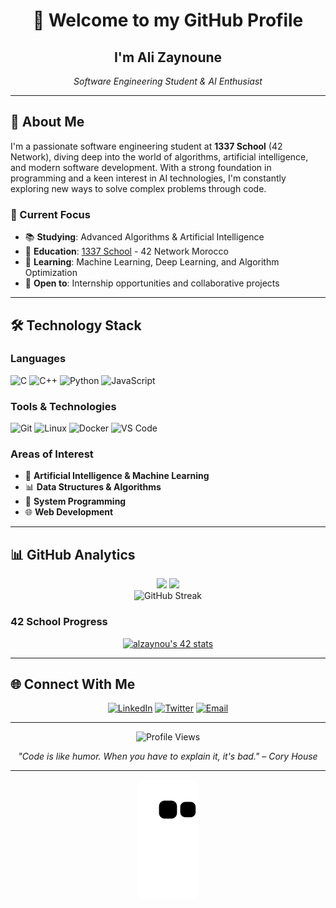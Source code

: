 <div align="center">
  <h1>👋 Welcome to my GitHub Profile</h1>
  <h2>I'm Ali Zaynoune</h2>
  <p><em>Software Engineering Student & AI Enthusiast</em></p>
</div>

---

## 🚀 About Me

I'm a passionate software engineering student at **1337 School** (42 Network), diving deep into the world of algorithms, artificial intelligence, and modern software development. With a strong foundation in programming and a keen interest in AI technologies, I'm constantly exploring new ways to solve complex problems through code.

### 🎯 Current Focus
- 📚 **Studying**: Advanced Algorithms & Artificial Intelligence
- 🏫 **Education**: [1337 School](https://1337.ma) - 42 Network Morocco
- 🌱 **Learning**: Machine Learning, Deep Learning, and Algorithm Optimization
- 💼 **Open to**: Internship opportunities and collaborative projects

---

## 🛠️ Technology Stack

### Languages
![C](https://img.shields.io/badge/C-00599C?style=for-the-badge&logo=c&logoColor=white)
![C++](https://img.shields.io/badge/C++-00599C?style=for-the-badge&logo=c%2B%2B&logoColor=white)
![Python](https://img.shields.io/badge/Python-3776AB?style=for-the-badge&logo=python&logoColor=white)
![JavaScript](https://img.shields.io/badge/JavaScript-F7DF1E?style=for-the-badge&logo=javascript&logoColor=black)

### Tools & Technologies
![Git](https://img.shields.io/badge/Git-F05032?style=for-the-badge&logo=git&logoColor=white)
![Linux](https://img.shields.io/badge/Linux-FCC624?style=for-the-badge&logo=linux&logoColor=black)
![Docker](https://img.shields.io/badge/Docker-2496ED?style=for-the-badge&logo=docker&logoColor=white)
![VS Code](https://img.shields.io/badge/VS_Code-007ACC?style=for-the-badge&logo=visual-studio-code&logoColor=white)

### Areas of Interest
- 🤖 **Artificial Intelligence & Machine Learning**
- 📊 **Data Structures & Algorithms**
- 🔧 **System Programming**
- 🌐 **Web Development**

---

## 📊 GitHub Analytics

<div align="center">
  <img height="180em" src="https://github-readme-stats.vercel.app/api?username=alizaynoune&show_icons=true&theme=tokyonight&include_all_commits=true&count_private=true"/>
  <img height="180em" src="https://github-readme-stats.vercel.app/api/top-langs/?username=alizaynoune&layout=compact&theme=tokyonight"/>
</div>

<div align="center">
  <img src="https://github-readme-streak-stats.herokuapp.com/?user=alizaynoune&theme=tokyonight" alt="GitHub Streak"/>
</div>

### 42 School Progress
<div align="center">
  
[![alzaynou's 42 stats](https://badge42.vercel.app/api/v2/cl2mjk5oo009709i7yb0upwvb/stats?cursusId=21&coalitionId=74)](https://github.com/alizaynoune)

</div>

---

## 🌐 Connect With Me

<div align="center">
  
[![LinkedIn](https://img.shields.io/badge/LinkedIn-0077B5?style=for-the-badge&logo=linkedin&logoColor=white)](https://www.linkedin.com/in/ali-zaynoune-168905161/)
[![Twitter](https://img.shields.io/badge/Twitter-1DA1F2?style=for-the-badge&logo=twitter&logoColor=white)](https://twitter.com/alizaynoune)
[![Email](https://img.shields.io/badge/Email-D14836?style=for-the-badge&logo=gmail&logoColor=white)](mailto:zaynoune.ali@gmail.com)

</div>

---

<div align="center">
  <img src="https://komarev.com/ghpvc/?username=alizaynoune&label=Profile%20views&color=0e75b6&style=flat" alt="Profile Views" />
  
  <p><em>"Code is like humor. When you have to explain it, it's bad." – Cory House</em></p>
</div>

---

<div align="center">
  <img src="https://github.com/alizaynoune/alizaynoune/blob/output/github-contribution-grid-snake.svg" alt="Snake animation" />
</div>